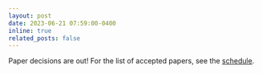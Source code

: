 ```yaml
---
layout: post
date: 2023-06-21 07:59:00-0400
inline: true
related_posts: false
---
```


Paper decisions are out!  For the list of accepted papers, see the [schedule](https://dp4ml.github.io/schedule/).

